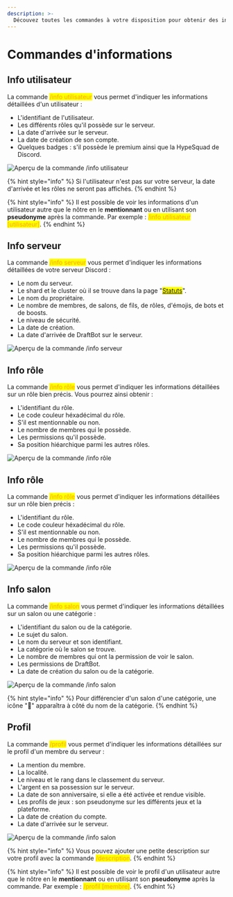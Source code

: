 ```yaml
---
description: >-
  Découvez toutes les commandes à votre disposition pour obtenir des informations détaillées sur un sujet précis.
---
```


# Commandes d'informations

## Info utilisateur

La commande <mark style="color:orange;">/info utilisateur</mark> vous permet d'indiquer les informations détaillées d'un utilisateur :

- L'identifiant de l'utilisateur.
- Les différents rôles qu'il possède sur le serveur.
- La date d'arrivée sur le serveur.
- La date de création de son compte.
- Quelques badges : s'il possède le premium ainsi que la HypeSquad de Discord.

![Aperçu de la commande /info utilisateur](../.gitbook/assets/info-commands/infouser.png)

{% hint style="info" %}
Si l'utilisateur n'est pas sur votre serveur, la date d'arrivée et les rôles ne seront pas affichés.
{% endhint %}

{% hint style="info" %}
Il est possible de voir les informations d'un utilisateur autre que le nôtre en le **mentionnant** ou en utilisant son **pseudonyme** après la commande. Par exemple : <mark style="color:orange;">/info utilisateur [utilisateur]</mark>.
{% endhint %}

## Info serveur

La commande <mark style="color:orange;">/info serveur</mark> vous permet d'indiquer les informations détaillées de votre serveur Discord :

- Le nom du serveur.
- Le shard et le cluster où il se trouve dans la page "<mark style="color:blue;">[Statuts](https://www.draftbot.fr/statuts)</mark>".
- Le nom du propriétaire.
- Le nombre de membres, de salons, de fils, de rôles, d'émojis, de bots et de boosts.
- Le niveau de sécurité.
- La date de création.
- La date d'arrivée de DraftBot sur le serveur.

![Aperçu de la commande /info serveur](../.gitbook/assets/info-commands/infoserver.png)

## Info rôle

La commande <mark style="color:orange;">/info rôle</mark> vous permet d'indiquer les informations détaillées sur un rôle bien précis. Vous pourrez ainsi obtenir :

- L'identifiant du rôle.
- Le code couleur héxadécimal du rôle.
- S'il est mentionnable ou non.
- Le nombre de membres qui le possède.
- Les permissions qu'il possède.
- Sa position hiéarchique parmi les autres rôles.

![Aperçu de la commande /info rôle](../.gitbook/assets/info-commands/inforole.png)

## Info rôle

La commande <mark style="color:orange;">/info rôle</mark> vous permet d'indiquer les informations détaillées sur un rôle bien précis :

- L'identifiant du rôle.
- Le code couleur héxadécimal du rôle.
- S'il est mentionnable ou non.
- Le nombre de membres qui le possède.
- Les permissions qu'il possède.
- Sa position hiéarchique parmi les autres rôles.

![Aperçu de la commande /info rôle](../.gitbook/assets/info-commands/inforole.png)

## Info salon

La commande <mark style="color:orange;">/info salon</mark> vous permet d'indiquer les informations détaillées sur un salon ou une catégorie :

- L'identifiant du salon ou de la catégorie.
- Le sujet du salon.
- Le nom du serveur et son identifiant.
- La catégorie où le salon se trouve.
- Le nombre de membres qui ont la permission de voir le salon.
- Les permissions de DraftBot.
- La date de création du salon ou de la catégorie.

![Aperçu de la commande /info salon](../.gitbook/assets/info-commands/infochannel.png)

{% hint style="info" %}
Pour différencier d'un salon d'une catégorie, une icône "📁" apparaîtra à côté du nom de la catégorie.
{% endhint %}

## Profil

La commande <mark style="color:orange;">/profil</mark> vous permet d'indiquer les informations détaillées sur le profil d'un membre du serveur :

- La mention du membre.
- La localité.
- Le niveau et le rang dans le classement du serveur.
- L'argent en sa possession sur le serveur.
- La date de son anniversaire, si elle a été activée et rendue visible.
- Les profils de jeux : son pseudonyme sur les différents jeux et la plateforme.
- La date de création du compte.
- La date d'arrivée sur le serveur.

![Aperçu de la commande /info salon](../.gitbook/assets/info-commands/profil.png)

{% hint style="info" %}
Vous pouvez ajouter une petite description sur votre profil avec la commande <mark style="color:orange;">/description</mark>.
{% endhint %}

{% hint style="info" %}
Il est possible de voir le profil d'un utilisateur autre que le nôtre en le **mentionnant** ou en utilisant son **pseudonyme** après la commande. Par exemple : <mark style="color:orange;">/profil [membre]</mark>.
{% endhint %}